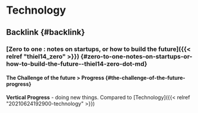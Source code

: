# Technology


## Backlink {#backlink}


### [Zero to one : notes on startups, or how to build the future]({{< relref "thiel14_zero" >}}) {#zero-to-one-notes-on-startups-or-how-to-build-the-future--thiel14-zero-dot-md}


#### The Challenge of the future > Progress {#the-challenge-of-the-future-progress}

**Vertical Progress** - doing new things. Compared to [Technology]({{< relref "20210624192900-technology" >}})
